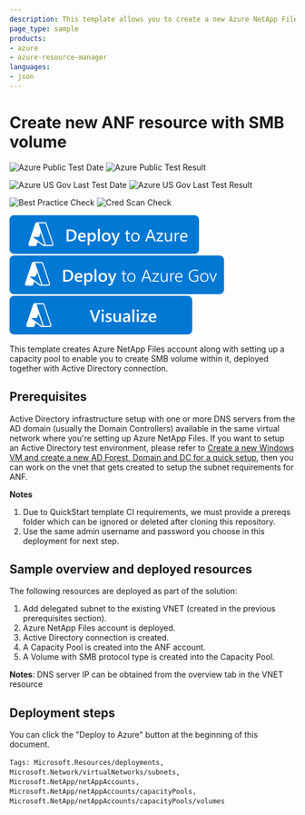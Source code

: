 ```yaml
---
description: This template allows you to create a new Azure NetApp Files resource with a single Capacity pool and single volume configured with SMB protocol.
page_type: sample
products:
- azure
- azure-resource-manager
languages:
- json
---
```

# Create new ANF resource with SMB volume

![Azure Public Test Date](https://azurequickstartsservice.blob.core.windows.net/badges/quickstarts/microsoft.netapp/anf-smb-volume/PublicLastTestDate.svg)
![Azure Public Test Result](https://azurequickstartsservice.blob.core.windows.net/badges/quickstarts/microsoft.netapp/anf-smb-volume/PublicDeployment.svg)

![Azure US Gov Last Test Date](https://azurequickstartsservice.blob.core.windows.net/badges/quickstarts/microsoft.netapp/anf-smb-volume/FairfaxLastTestDate.svg)
![Azure US Gov Last Test Result](https://azurequickstartsservice.blob.core.windows.net/badges/quickstarts/microsoft.netapp/anf-smb-volume/FairfaxDeployment.svg)

![Best Practice Check](https://azurequickstartsservice.blob.core.windows.net/badges/quickstarts/microsoft.netapp/anf-smb-volume/BestPracticeResult.svg)
![Cred Scan Check](https://azurequickstartsservice.blob.core.windows.net/badges/quickstarts/microsoft.netapp/anf-smb-volume/CredScanResult.svg)

[![Deploy To Azure](https://raw.githubusercontent.com/Azure/azure-quickstart-templates/master/1-CONTRIBUTION-GUIDE/images/deploytoazure.svg?sanitize=true)](https://portal.azure.com/#create/Microsoft.Template/uri/https%3A%2F%2Fraw.githubusercontent.com%2FAzure%2Fazure-quickstart-templates%2Fmaster%2Fquickstarts%2Fmicrosoft.netapp%2Fanf-smb-volume%2Fazuredeploy.json)
[![Deploy To Azure US Gov](https://raw.githubusercontent.com/Azure/azure-quickstart-templates/master/1-CONTRIBUTION-GUIDE/images/deploytoazuregov.svg?sanitize=true)](https://portal.azure.us/#create/Microsoft.Template/uri/https%3A%2F%2Fraw.githubusercontent.com%2FAzure%2Fazure-quickstart-templates%2Fmaster%2Fquickstarts%2Fmicrosoft.netapp%2Fanf-smb-volume%2Fazuredeploy.json)
[![Visualize](https://raw.githubusercontent.com/Azure/azure-quickstart-templates/master/1-CONTRIBUTION-GUIDE/images/visualizebutton.svg?sanitize=true)](http://armviz.io/#/?load=https%3A%2F%2Fraw.githubusercontent.com%2FAzure%2Fazure-quickstart-templates%2Fmaster%2Fquickstarts%2Fmicrosoft.netapp%2Fanf-smb-volume%2Fazuredeploy.json)

This template creates Azure NetApp Files account along with setting up a capacity pool to enable you to create SMB volume within it, deployed together with Active Directory connection.

## Prerequisites

Active Directory infrastructure setup with one or more DNS servers from the AD domain (usually the Domain Controllers) available in the same virtual network where you're setting up Azure NetApp Files. If you want to setup an Active Directory test environment, please refer to [Create a new Windows VM and create a new AD Forest, Domain and DC for a quick setup](https://github.com/Azure/azure-quickstart-templates/tree/master/active-directory-new-domain#create-a-new-windows-vm-and-create-a-new-ad-forest-domain-and-dc), then you can work on the vnet that gets created to setup the subnet requirements for ANF.

**Notes**

1. Due to QuickStart template CI requirements, we must provide a prereqs folder which can be ignored or deleted after cloning this repository.
1. Use the same admin username and password you choose in this deployment for next step.

## Sample overview and deployed resources

The following resources are deployed as part of the solution:
1. Add delegated subnet to the existing VNET (created in the previous prerequisites section).
1. Azure NetApp Files account is deployed.
1. Active Directory connection is created.
1. A Capacity Pool is created into the ANF account.
1. A Volume with SMB protocol type is created into the Capacity Pool.

**Notes**: DNS server IP can be obtained from the overview tab in the VNET resource

## Deployment steps

You can click the "Deploy to Azure" button at the beginning of this document.

`Tags: Microsoft.Resources/deployments, Microsoft.Network/virtualNetworks/subnets, Microsoft.NetApp/netAppAccounts, Microsoft.NetApp/netAppAccounts/capacityPools, Microsoft.NetApp/netAppAccounts/capacityPools/volumes`
